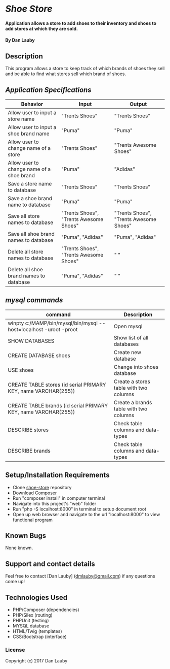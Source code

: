 # _Shoe Store_

#### Application allows a store to add shoes to their inventory and shoes to add stores at which they are sold.

#### By Dan Lauby

## Description

This program allows a store to keep track of which brands of shoes they sell and be able to find what stores sell which brand of shoes.

## _Application Specifications_

| Behavior | Input | Output |
|----------|-------|--------|
|Allow user to input a store name|"Trents Shoes"|"Trents Shoes"|
|Allow user to input a shoe brand name|"Puma"|"Puma"|
|Allow user to change name of a store|"Trents Shoes"|"Trents Awesome Shoes"|
|Allow user to change name of a shoe brand|"Puma"|"Adidas"|
|Save a store name to database|"Trents Shoes"|"Trents Shoes"|
|Save a shoe brand name to database|"Puma"|"Puma"|
|Save all store names to database|"Trents Shoes", "Trents Awesome Shoes"|"Trents Shoes", "Trents Awesome Shoes"|
|Save all shoe brand names to database|"Puma", "Adidas"|"Puma", "Adidas"|
|Delete all store names to database|"Trents Shoes", "Trents Awesome Shoes"|" "|
|Delete all shoe brand names to database|"Puma", "Adidas"|" "|

## _mysql commands_
|command |Description|
|-------------|---------------------------------------------------|
|winpty c:/MAMP/bin/mysql/bin/mysql --host=localhost -uroot -proot |Open mysql|
|SHOW DATABASES|Show list of all databases|
|CREATE DATABASE shoes|Create new database|
|USE shoes|Change into shoes database|
|CREATE TABLE stores (id serial PRIMARY KEY, name VARCHAR(255))|Create a stores table with two columns|
|CREATE TABLE brands (id serial PRIMARY KEY, name VARCHAR(255))|Create a brands table with two columns|
|DESCRIBE stores|Check table columns and data-types|
|DESCRIBE brands|Check table columns and data-types|









## Setup/Installation Requirements

* Clone [shoe-store](https://github.com/danlauby/shoe-store) repository
* Download [Composer](https://getcomposer.org/)
* Run "composer install" in computer terminal
* Navigate into this project's "web" folder
* Run "php -S localhost:8000" in terminal to setup document root
* Open up web browser and navigate to the url "localhost:8000" to view functional program

## Known Bugs

None known.

## Support and contact details

Feel free to contact [Dan Lauby] (dmlauby@gmail.com) if any questions come up!

## Technologies Used

* PHP/Composer (dependencies)
* PHP/Silex (routing)
* PHPUnit (testing)
* MYSQL database
* HTML/Twig (templates)
* CSS/Bootstrap (interface)

### License

Copyright (c) 2017 Dan Lauby
